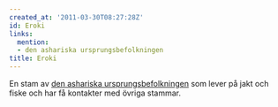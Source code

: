 ```yaml
---
created_at: '2011-03-30T08:27:28Z'
id: Eroki
links:
  mention:
  - den ashariska ursprungsbefolkningen
title: Eroki
---
```


En stam av [den ashariska ursprungsbefolkningen] som lever på jakt och fiske och har få kontakter
med övriga stammar.

  [den ashariska ursprungsbefolkningen]: den_ashariska_ursprungsbefolkningen